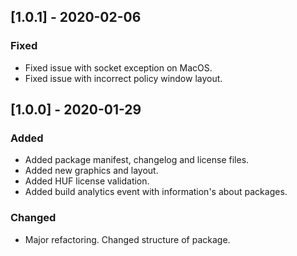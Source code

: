 ## [1.0.1] - 2020-02-06
### Fixed
- Fixed issue with socket exception on MacOS.
- Fixed issue with incorrect policy window layout.

## [1.0.0] - 2020-01-29
### Added
- Added package manifest, changelog and license files.
- Added new graphics and layout.
- Added HUF license validation.
- Added build analytics event with information's about packages.

### Changed
- Major refactoring. Changed structure of package.